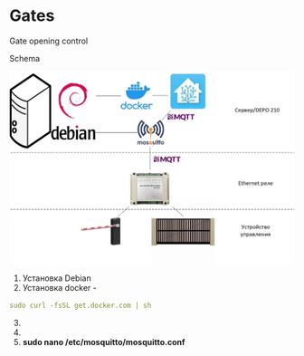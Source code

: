 # Gates

Gate opening control

Schema

![Схема организации связи](https://github.com/teter08/Gates/blob/b727f3e660d7c0b8d49f36ed34c43dde3e6753d6/scheme1.jpg)

1. Установка Debian
2. Установка docker - 
```yaml
sudo curl -fsSL get.docker.com | sh
```
3. 
4. 
5. **sudo nano /etc/mosquitto/mosquitto.conf**
